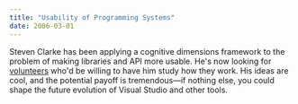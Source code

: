 ```yaml
---
title: "Usability of Programming Systems"
date: 2006-03-01
---
```

Steven Clarke has been applying a cognitive dimensions framework to the problem of making libraries and API more usable.  He's now looking for <a href="http://blogs.msdn.com/stevencl/archive/2006/01/30/519852.aspx">volunteers</a> who'd be willing to have him study how they work.  His ideas are cool, and the potential payoff is tremendous—if nothing else, you could shape the future evolution of Visual Studio and other tools.
